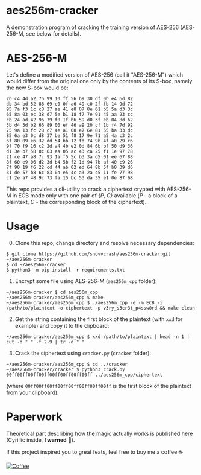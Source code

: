 aes256m-cracker
==========
A demonstration program of cracking the training version of AES-256 (AES-256-M, see below for details).

AES-256-M
==========
Let's define a modified version of AES-256 (call it "AES-256-M") which would differ from the original one only by the contents of its S-box, namely the new S-box would be:

```
2b c4 4d a2 76 99 10 ff 56 b9 30 df 0b e4 6d 82
db 34 bd 52 86 69 e0 0f a6 49 c0 2f fb 14 9d 72
95 7a f3 1c c8 27 ae 41 e8 07 8e 61 b5 5a d3 3c
65 8a 03 ec 38 d7 5e b1 18 f7 7e 91 45 aa 23 cc
cb 24 ad 42 96 79 f0 1f b6 59 d0 3f eb 04 8d 62
3b d4 5d b2 66 89 00 ef 46 a9 20 cf 1b f4 7d 92
75 9a 13 fc 28 c7 4e a1 08 e7 6e 81 55 ba 33 dc
85 6a e3 0c d8 37 be 51 f8 17 9e 71 a5 4a c3 2c
6f 80 09 e6 32 dd 54 bb 12 fd 74 9b 4f a0 29 c6
9f 70 f9 16 c2 2d a4 4b e2 0d 84 6b bf 50 d9 36
d1 3e b7 58 8c 63 ea 05 ac 43 ca 25 f1 1e 97 78
21 ce 47 a8 7c 93 1a f5 5c b3 3a d5 01 ee 67 88
8f 60 e9 06 d2 3d b4 5b f2 1d 94 7b af 40 c9 26
7f 90 19 f6 22 cd 44 ab 02 ed 64 8b 5f b0 39 d6
31 de 57 b8 6c 83 0a e5 4c a3 2a c5 11 fe 77 98
c1 2e a7 48 9c 73 fa 15 bc 53 da 35 e1 0e 87 68
```

This repo provides a cli-utility to crack a ciphertext crypted with AES-256-M in ECB mode only with one pair of *{P, C}* available (*P* - a block of a plaintext, *C* - the corresponding block of the ciphertext).

Usage
==========
0. Clone this repo, change directory and resolve necessary dependencies:
```
$ git clone https://github.com/snovvcrash/aes256m-cracker.git ~/aes256m-cracker
$ cd ~/aes256m-cracker
$ python3 -m pip install -r requirements.txt
```

1. Encrypt some file using AES-256-M (`aes256m_cpp` folder):
```
~/aes256m-cracker $ cd aes256m_cpp
~/aes256m-cracker/aes256m_cpp $ make
~/aes256m-cracker/aes256m_cpp $ ./aes256m_cpp -e -m ECB -i /path/to/plaintext -o ciphertext -p v3ry_s3cr3t_p4ssw0rd && make clean
```

2. Get the string containing the first block of the plaintext (with `xxd` for example) and copy it to the clipboard:
```
~/aes256m-cracker/aes256m_cpp $ xxd /path/to/plaintext | head -n 1 | cut -d " " -f 2-9 | tr -d " "
```

3. Crack the ciphertext using `cracker.py` (`cracker` folder):
```
~/aes256m-cracker/aes256m_cpp $ cd ../cracker
~/aes256m-cracker/cracker $ python3 crack.py 00ff00ff00ff00ff00ff00ff00ff00ff ../aes256m_cpp/ciphertext
```
(where `00ff00ff00ff00ff00ff00ff00ff00ff` is the first block of the plaintext from your clipboard).

Paperwork
==========
Theoretical part describing how the magic actually works is published [here](https://habrahabr.ru/post/339910/ "Ломаем модифицированный AES-256") (Cyrillic inside, **I warned** :ghost:).

If this project inspired you to great feats, feel free to buy me a coffee :coffee:

[![Coffee](https://user-images.githubusercontent.com/23141800/44239356-9546b800-a1c1-11e8-9748-364f76429888.png)](https://buymeacoff.ee/snovvcrash)
